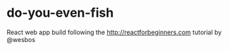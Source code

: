 # do-you-even-fish
React web app build following the http://reactforbeginners.com tutorial by @wesbos
